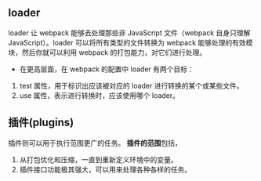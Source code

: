 ## loader
loader 让 webpack 能够去处理那些非 JavaScript 文件（webpack 自身只理解 JavaScript）。loader 可以将所有类型的文件转换为 webpack 能够处理的有效模块，然后你就可以利用 webpack 的打包能力，对它们进行处理。
- 在更高层面，在 webpack 的配置中 loader 有两个目标：

1. test 属性，用于标识出应该被对应的 loader 进行转换的某个或某些文件。
2. use 属性，表示进行转换时，应该使用哪个 loader。

## 插件(plugins)
插件则可以用于执行范围更广的任务。
**插件的范围**包括，
1. 从打包优化和压缩，一直到重新定义环境中的变量。
2. 插件接口功能极其强大，可以用来处理各种各样的任务。